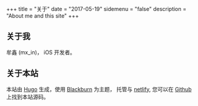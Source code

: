+++
title = "关于"
date = "2017-05-19"
sidemenu = "false"
description = "About me and this site"
+++

## 关于我

牟鑫 (mx_in)， iOS 开发者。

## 关于本站

本站由 [Hugo](https://gohugo.io/) 生成，使用 [Blackburn](https://github.com/yoshiharuyamashita/blackburn) 为主题， 托管与 [netlify](https://app.netlify.com), 您可以在 [Github](https://github.com/mx-in/muxin) 上找到本站源码。
